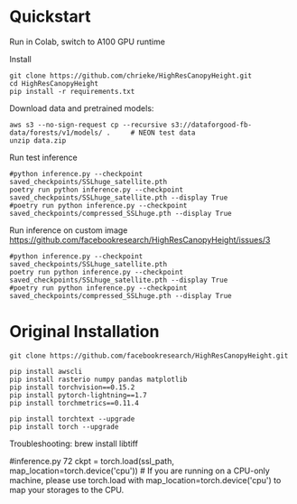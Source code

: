 # Quickstart

Run in Colab, switch to A100 GPU runtime

Install 
```
git clone https://github.com/chrieke/HighResCanopyHeight.git
cd HighResCanopyHeight
pip install -r requirements.txt
```
Download data and pretrained models:
```
aws s3 --no-sign-request cp --recursive s3://dataforgood-fb-data/forests/v1/models/ .     # NEON test data
unzip data.zip
```

Run test inference
```
#python inference.py --checkpoint saved_checkpoints/SSLhuge_satellite.pth 
poetry run python inference.py --checkpoint saved_checkpoints/SSLhuge_satellite.pth --display True 
#poetry run python inference.py --checkpoint saved_checkpoints/compressed_SSLhuge.pth --display True 
```

Run inference on custom image
https://github.com/facebookresearch/HighResCanopyHeight/issues/3
```
#python inference.py --checkpoint saved_checkpoints/SSLhuge_satellite.pth 
poetry run python inference.py --checkpoint saved_checkpoints/SSLhuge_satellite.pth --display True 
#poetry run python inference.py --checkpoint saved_checkpoints/compressed_SSLhuge.pth --display True 
```



# Original Installation

```
git clone https://github.com/facebookresearch/HighResCanopyHeight.git

pip install awscli
pip install rasterio numpy pandas matplotlib
pip install torchvision==0.15.2
pip install pytorch-lightning==1.7
pip install torchmetrics==0.11.4 

pip install torchtext --upgrade
pip install torch --upgrade
```

Troubleshooting:
brew install libtiff

#inference.py  72 
ckpt = torch.load(ssl_path, map_location=torch.device('cpu'))   #
If you are running on a CPU-only machine, please use torch.load with map_location=torch.device('cpu') to map your storages to the CPU.


